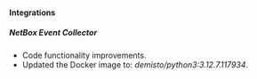 #### Integrations

##### NetBox Event Collector
- Code functionality improvements.
- Updated the Docker image to: *demisto/python3:3.12.7.117934*.